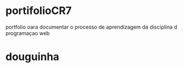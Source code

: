 # portifolioCR7
portfolio oara documentar o processo de aprendizagem da disciplina d programaçao web
<h1> douguinha </h1>
